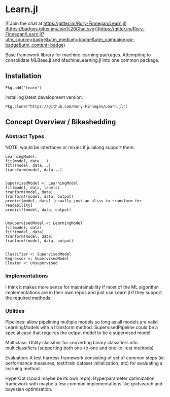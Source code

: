 Learn.jl
==========

[![Join the chat at https://gitter.im/Rory-Finnegan/Learn.jl](https://badges.gitter.im/Join%20Chat.svg)](https://gitter.im/Rory-Finnegan/Learn.jl?utm_source=badge&utm_medium=badge&utm_campaign=pr-badge&utm_content=badge)

Base framework library for machine learning packages. Attempting to consolidate MLBase.jl and MachineLearning.jl into one common package.


Installation
--------------
    Pkg.add("Learn")

installing latest development version:

    Pkg.clone("https://github.com/Rory-Finnegan/Learn.jl")


Concept Overview / Bikeshedding
------------

### Abstract Types ###
NOTE: would be interfaces or mixins if julialang support them.

    LearningModel:
    fit(model, data...)
    fit!(model, data...)
    transform(model, data...)


    SupervisedModel <: LearningModel
    fit(model, data, labels)
    tranform(model, data)
    tranform!(model, data, output)
    predict(model, data) [usually just an alias to transform for readability]
    predict!(model, data, output)


    UnsupervisedModel <: LearningModel
    fit(model, data)
    fit!(model, data)
    tranform(model, data)
    tranform!(model, data, output)


    Classifier <: SupervisedModel
    Regressor <: SupervisedModel
    Cluster <: Unsupervised


### Implementations ###
I think it makes more sense for maintainability if most of the ML algorithm implementations are in their own repos and just use Learn.jl if they support the required methods.


### Utilities ###
Pipelines:
    allow pipelining multiple models so long as all models are valid LearningModels with a transform method. SupervisedPipeline could be a special case that requires the output model to be a supervised model.

Multiclass:
    Utility classifier for converting binary classifiers into multiclassifiers (supporting both one-to-one and one-to-rest methods)

Evaluation:
    A test harness framework consisting of set of common steps (ie: performance measures, test/train dataset initialization, etc) for evaluating a learning method.

HyperOpt (could maybe be its own repo):
    Hyperparameter optimization framework with maybe a few common implementations like gridsearch and bayesian optimization.

